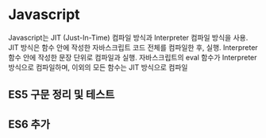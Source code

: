 # Javascript
Javascript는 JIT (Just-In-Time) 컴파일 방식과 Interpreter 컴파일 방식을 사용.
JIT 방식은 함수 안에 작성한 자바스크립트 코드 전체를 컴파일한 후, 실행. 
Interpreter 함수 안에 작성한 문장 단위로 컴파일과 실행. 
자바스크립트의 eval 함수가 Interpreter 방식으로 컴파일하며, 이외의 모든 함수는 JIT 방식으로 컴파일 

## ES5 구문 정리 및 테스트
## ES6 추가
